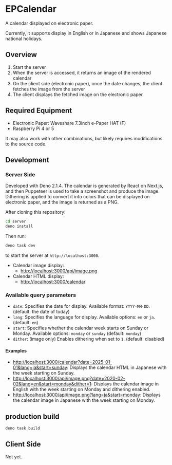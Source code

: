 # EPCalendar

A calendar displayed on electronic paper.

Currently, it supports display in English or in Japanese and shows Japanese national holidays.

## Overview

1. Start the server
2. When the server is accessed, it returns an image of the rendered calendar
3. On the client side (electronic paper), once the date changes, the client fetches the image from the server
4. The client displays the fetched image on the electronic paper

## Required Equipment

- Electronic Paper: Waveshare 7.3inch e-Paper HAT (F)
- Raspberry Pi 4 or 5

It may also work with other combinations, but likely requires modifications to the source code.

## Development

### Server Side

Developed with Deno 2.1.4.
The calendar is generated by React on Next.js, and then Puppeteer is used to take a screenshot and produce the image.  
Dithering is applied to convert it into colors that can be displayed on electronic paper, and the image is returned as a PNG.

After cloning this repository:

```bash
cd server
deno install
```

Then run:

```bash
deno task dev
```

to start the server at `http://localhost:3000`.

- Calendar image display:
  - <http://localhost:3000/api/image.png>
- Calendar HTML display:
  - <http://localhost:3000/calendar>

### Available query parameters

- `date`: Specifies the date for display. Available format: `YYYY-MM-DD`. (default: the date of today)
- `lang`: Specifies the language for display. Available options: `en` or `ja`. (default: `en`)
- `start`: Specifies whether the calendar week starts on Sunday or Monday. Available options: `monday` or `sunday` (default: `monday`)
- `dither`: (image only) Enables dithering when set to `1`. (default: disabled)

#### Examples

- <http://localhost:3000/calendar?date=2025-01-01&lang=ja&start=sunday>: Displays the calendar HTML in Japanese with the week starting on Sunday.
- <http://localhost:3000/api/image.png?date=2020-02-02&lang=en&start=monday&dither=1>: Displays the calendar image in English with the week starting on Monday and dithering enabled.
- <http://localhost:3000/api/image.png?lang=ja&start=monday>: Displays the calendar image in Japanese with the week starting on Monday.

## production build

```bash
deno task build
```

## Client Side

Not yet.
